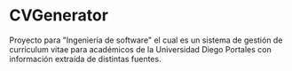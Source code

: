 # CVGenerator
Proyecto para "Ingeniería de software" el cual es un sistema de gestión de curriculum vitae para académicos de la Universidad Diego Portales con información extraída de distintas fuentes. 
